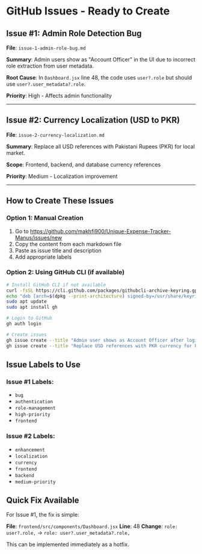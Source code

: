 # GitHub Issues - Ready to Create

## Issue #1: Admin Role Detection Bug

**File**: `issue-1-admin-role-bug.md`

**Summary**: Admin users show as "Account Officer" in the UI due to incorrect role extraction from user metadata.

**Root Cause**: In `Dashboard.jsx` line 48, the code uses `user?.role` but should use `user?.user_metadata?.role`.

**Priority**: High - Affects admin functionality

---

## Issue #2: Currency Localization (USD to PKR)

**File**: `issue-2-currency-localization.md`

**Summary**: Replace all USD references with Pakistani Rupees (PKR) for local market.

**Scope**: Frontend, backend, and database currency references

**Priority**: Medium - Localization improvement

---

## How to Create These Issues

### Option 1: Manual Creation
1. Go to https://github.com/makhfi900/Unique-Expense-Tracker-Manus/issues/new
2. Copy the content from each markdown file
3. Paste as issue title and description
4. Add appropriate labels

### Option 2: Using GitHub CLI (if available)
```bash
# Install GitHub CLI if not available
curl -fsSL https://cli.github.com/packages/githubcli-archive-keyring.gpg | sudo dd of=/usr/share/keyrings/githubcli-archive-keyring.gpg
echo "deb [arch=$(dpkg --print-architecture) signed-by=/usr/share/keyrings/githubcli-archive-keyring.gpg] https://cli.github.com/packages stable main" | sudo tee /etc/apt/sources.list.d/github-cli.list > /dev/null
sudo apt update
sudo apt install gh

# Login to GitHub
gh auth login

# Create issues
gh issue create --title "Admin user shows as Account Officer after login" --body-file github-issues/issue-1-admin-role-bug.md --label "bug,authentication,high-priority"
gh issue create --title "Replace USD references with PKR currency for Pakistan localization" --body-file github-issues/issue-2-currency-localization.md --label "enhancement,localization,medium-priority"
```

## Issue Labels to Use

### Issue #1 Labels:
- `bug`
- `authentication`
- `role-management`
- `high-priority`
- `frontend`

### Issue #2 Labels:
- `enhancement`
- `localization`
- `currency`
- `frontend`
- `backend`
- `medium-priority`

## Quick Fix Available

For Issue #1, the fix is simple:

**File**: `frontend/src/components/Dashboard.jsx`
**Line**: 48
**Change**: `role: user?.role,` → `role: user?.user_metadata?.role,`

This can be implemented immediately as a hotfix.